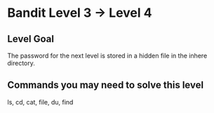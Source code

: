 # Bandit Level 3 -> Level 4

## Level Goal

The password for the next level is stored in a hidden file in the inhere directory.

## Commands you may need to solve this level

ls, cd, cat, file, du, find
